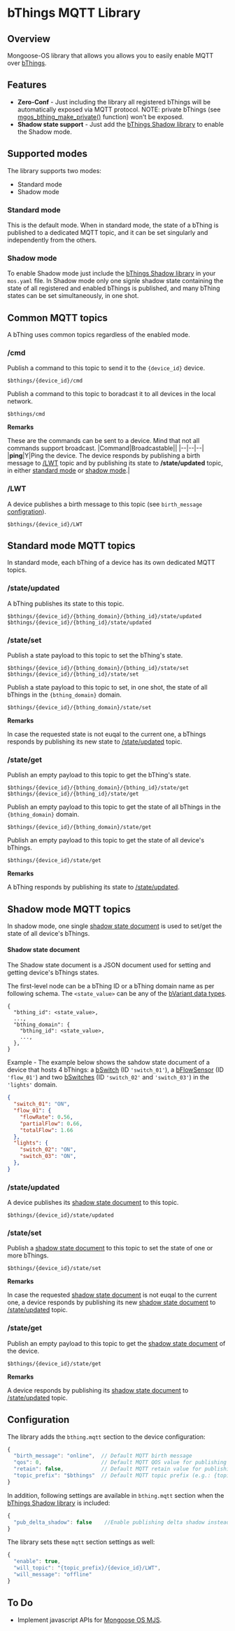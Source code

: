 # bThings MQTT Library
## Overview
Mongoose-OS library that allows you allows you to easily enable MQTT over [bThings](https://github.com/diy365-mgos/bthing).
## Features
- **Zero-Conf** - Just including the library all registered bThings will be automatically exposed via MQTT protocol. NOTE: private bThings (see [mgos_bthing_make_private()](https://github.com/diy365-mgos/bthing#mgos_bthing_make_private) function) won't be exposed.
- **Shadow state support** - Just add the [bThings Shadow library](https://github.com/diy365-mgos/bthing-shadow) to enable the Shadow mode.
## Supported modes
The library supports two modes:
- Standard mode
- Shadow mode
### Standard mode
This is the default mode. When in standard mode, the state of a bThing is published to a dedicated MQTT topic, and it can be set singularly and independently from the others.
### Shadow mode
To enable Shadow mode just include the [bThings Shadow library](https://github.com/diy365-mgos/bthing-shadow) in your `mos.yaml` file. In Shadow mode only one signle shadow state containing the state of all registered and enabled bThings is published, and many bThing states can be set simultaneously, in one shot.
## Common MQTT topics
A bThing uses common topics regardless of the enabled mode.
### /cmd
Publish a command to this topic to send it to the `{device_id}` device.
```
$bthings/{device_id}/cmd
```
Publish a command to this topic to boradcast it to all devices in the local network.
```
$bthings/cmd
```
**Remarks**

These are the commands can be sent to a device. Mind that not all commands support broadcast.
|Command|Broadcastable||
|--|--|--|
|**ping**|Y|Ping the device. The device responds by publishing a birth message to [/LWT](#lwt) topic and by publishing its state to **/state/updated** topic, in either [standard mode](#standard_state_updated) or [shadow mode](#shadow_state_updated).|
### /LWT
A device publishes a birth message to this topic (see `birth_message` [configration](#configuration)).
```
$bthings/{device_id}/LWT
```
## Standard mode MQTT topics
In standard mode, each bThing of a device has its own dedicated MQTT topics.
### <a name="standard_state_updated"></a>/state/updated
A bThing publishes its state to this topic.
```
$bthings/{device_id}/{bthing_domain}/{bthing_id}/state/updated
$bthings/{device_id}/{bthing_id}/state/updated
```
### <a name="standard_state_set"></a>/state/set
Publish a state payload to this topic to set the bThing's state.
```
$bthings/{device_id}/{bthing_domain}/{bthing_id}/state/set
$bthings/{device_id}/{bthing_id}/state/set
```
Publish a state payload to this topic to set, in one shot, the state of all bThings in the `{bthing_domain}` domain.
```
$bthings/{device_id}/{bthing_domain}/state/set
```
**Remarks**

In case the requested state is not euqal to the current one, a bThings responds by publishing its new state to [/state/updated](#standard_state_updated) topic.
### <a name="standard_state_get"></a>/state/get
Publish an empty payload to this topic to get the bThing's state.
```
$bthings/{device_id}/{bthing_domain}/{bthing_id}/state/get
$bthings/{device_id}/{bthing_id}/state/get
```
Publish an empty payload to this topic to get the state of all bThings in the `{bthing_domain}` domain.
```
$bthings/{device_id}/{bthing_domain}/state/get
```
Publish an empty payload to this topic to get the state of all device's bThings.
```
$bthings/{device_id}/state/get
```
**Remarks**

A bThing responds by publishing its state to [/state/updated](#standard_state_updated).
## Shadow mode MQTT topics
In shadow mode, one single [shadow state document](#shadow-state-document) is used to set/get the state of all device's bThings.
#### Shadow state document
The Shadow state document is a JSON document used for setting and getting device's bThings states.

The first-level node can be a bThing ID or a bThing domain name as per following schema. The `<state_value>` can be any of the [bVariant data types](https://github.com/diy365-mgos/bvar#supported-data-types).
```
{
  "bthing_id": <state_value>,
  ...,
  "bthing_domain": {         
    "bthing_id": <state_value>,
    ...,
  },
}
```
Example - The example below shows the sahdow state document of a device that hosts 4 bThings: a [bSwitch](https://github.com/diy365-mgos/bswitch) (ID `'switch_01'`), a [bFlowSensor](https://github.com/diy365-mgos/bflowsens) (ID `'flow_01'`) and two [bSwitches](https://github.com/diy365-mgos/bswitch) (ID `'switch_02'` and `'switch_03'`) in the `'lights'` domain.
```json
{
  "switch_01": "ON",
  "flow_01": {
    "flowRate": 0.56,
    "partialFlow": 0.66,
    "totalFlow": 1.66
  },
  "lights": {         
    "switch_02": "ON",
    "switch_03": "ON",
  },
}
```
### <a name="shadow_state_updated"></a>/state/updated
A device publishes its [shadow state document](#shadow-state-document) to this topic.
```
$bthings/{device_id}/state/updated
```
### <a name="shadow_state_set"></a>/state/set
Publish a [shadow state document](#shadow-state-document) to this topic to set the state of one or more bThings.
```
$bthings/{device_id}/state/set
```
**Remarks**

In case the requested [shadow state document](#shadow-state-document) is not euqal to the current one, a device responds by publishing its new [shadow state document](#shadow-state-document) to [/state/updated](#shadow_state_updated) topic.
### <a name="shadow_state_get"></a>/state/get
Publish an empty payload to this topic to get the [shadow state document](#shadow-state-document) of the device.
```
$bthings/{device_id}/state/get
```
**Remarks**

A device responds by publishing its [shadow state document](#shadow-state-document) to [/state/updated](#shadow_state_updated) topic.
## Configuration
The library adds the `bthing.mqtt` section to the device configuration:
```javascript
{
  "birth_message": "online",  // Default MQTT birth message
  "qos": 0,                   // Default MQTT QOS value for publishing messages
  "retain": false,            // Default MQTT retain value for publishing messages
  "topic_prefix": "$bthings"  // Default MQTT topic prefix (e.g.: {topic_prefix}/{device_id}/...)
}
```
In addition, following settings are available in `bthing.mqtt` section when the [bThings Shadow library](https://github.com/diy365-mgos/bthing-shadow) is included:
```javascript
{
  "pub_delta_shadow": false    //Enable publishing delta shadow instead of the full one
}
```
The library sets these `mqtt` section settings as well:
```javascript
{
  "enable": true,
  "will_topic": "{topic_prefix}/{device_id}/LWT",
  "will_message": "offline"
}
```
## To Do
- Implement javascript APIs for [Mongoose OS MJS](https://github.com/mongoose-os-libs/mjs).